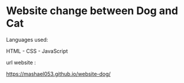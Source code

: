 # Website change between Dog and Cat 

Languages used:

HTML - CSS - JavaScript


url website :

https://mashael053.github.io/website-dog/
